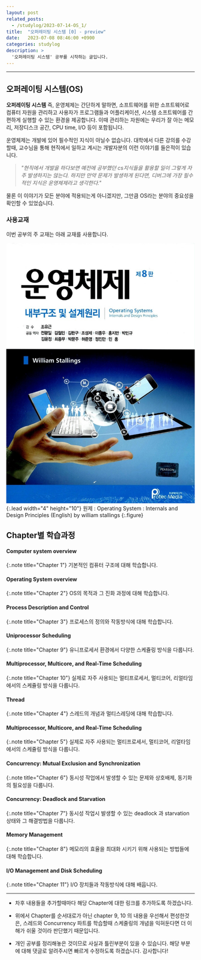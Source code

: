 ```yaml
---
layout: post
related_posts:
  - /studylog/2023-07-14-OS_1/
title:  "오퍼레이팅 시스템 [0] - preview"
date:   2023-07-08 08:46:00 +0900
categories: studylog
description: >
  '오퍼레이팅 시스템' 공부를 시작하는 글입니다.
---
```

* * *
## 오퍼레이팅 시스템(OS)

**오퍼레이팅 시스템** 즉, 운영체제는 간단하게 말하면, 소프트웨어를 위한 소프트웨어로 컴퓨터 자원을 관리하고 사용자가 프로그램들과 어플리케이션, 시스템 소프트웨어를 간편하게 실행할 수 있는 환경을 제공합니다.
이때 관리하는 자원에는 우리가 잘 아는 메모리, 저장디스크 공간, CPU time, I/O 등이 포함됩니다.



운영체제는 개발에 있어 필수적인 지식이 아닐수 없습니다. 대학에서 다른 강의를 수강할때, 교수님을 통해 현직에서 일하고 계시는 개발자분의 이런 이야기를 들은적이 있습니다. 

>*"현직에서 개발을 하다보면 예전에 공부했던 cs지식들을 활용할 일이 그렇게 자주 발생하지는 않는다. 하지만 만약 문제가 발생하게 된다면, 디버그에 가장 필수적인 지식은 운영체제라고 생각한다."*

물론 이 이야기가 모든 분야에 적용되는게 아니겠지만, 그만큼 OS라는 분야의 중요성을 확인할 수 있었습니다.


### 사용교재
이번 공부의 주 교재는 아래 교재를 사용합니다.

![](/assets/img/blog/OS_book.jpg){:.lead width="4" height="10"}
원제 : Operating System : Internals and Design Principles (English) by william stallings
{:.figure}

## Chapter별 학습과정

#### Computer system overview
{:.note title="Chapter 1"}
기본적인 컴퓨터 구조에 대해 학습합니다.

#### Operating System overview
{:.note title="Chapter 2"}
OS의 목적과 그 진화 과정에 대해 학습합니다.

#### Process Description and Control
{:.note title="Chapter 3"}
프로세스의 정의와 작동방식에 대해 학습합니다.

#### Uniprocessor Scheduling
{:.note title="Chapter 9"}
유니프로세서 환경에서 다양한 스케쥴링 방식을 다룹니다.

#### Multiprocessor, Multicore, and Real-Time Scheduling
{:.note title="Chapter 10"}
실제로 자주 사용되는 멀티프로세서, 멀티코어, 리얼타임에서의 스케쥴링 방식을 다룹니다.

#### Thread
{:.note title="Chapter 4"}
스레드의 개념과 멀티스레딩에 대해 학습합니다.

#### Multiprocessor, Multicore, and Real-Time Scheduling
{:.note title="Chapter 5"}
실제로 자주 사용되는 멀티프로세서, 멀티코어, 리얼타임에서의 스케쥴링 방식을 다룹니다.

#### Concurrency: Mutual Exclusion and Synchronization
{:.note title="Chapter 6"}
동시성 작업에서 발생할 수 있는 문제와 상호배제, 동기화의 필요성을 다룹니다.

#### Concurrency: Deadlock and Starvation
{:.note title="Chapter 7"}
동시성 작업시 발생할 수 있는 deadlock 과 starvation 상태와 그 해결방법을 다룹니다.

#### Memory Management
{:.note title="Chapter 8"}
메모리의 효율을 최대화 시키기 위해 사용되는 방법들에 대해 학습합니다.

#### I/O Management and Disk Scheduling
{:.note title="Chapter 11"}
I/O 장치들과 작동방식에 대해 배웁니다.

* * *
* 차후 내용들을 추가할때마다 해당 Chapter에 대한 링크를 추가하도록 하겠습니다.

* 위에서 Chapter를 순서대로가 아닌 chapter 9, 10 의 내용을 우선해서 편성한것은, 스레드와 Concurrency 파트를 학습할때 스케줄링의 개념을 익혀둔다면 더 이해가 쉬울 것이라 판단했기 때문입니다.

* 개인 공부를 정리해놓은 것이므로 사실과 틀린부분이 있을 수 있습니다. 해당 부분에 대해 댓글로 알려주시면 빠르게 수정하도록 하겠습니다. 감사합니다!
